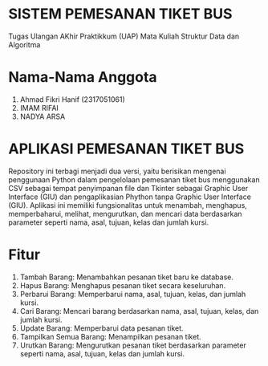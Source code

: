 # SISTEM PEMESANAN TIKET BUS

Tugas Ulangan AKhir Praktikkum (UAP) Mata Kuliah Struktur Data dan Algoritma

# Nama-Nama Anggota
1. Ahmad Fikri Hanif (2317051061)
2. IMAM RIFAI
3. NADYA ARSA

# APLIKASI PEMESANAN TIKET BUS
Repository ini terbagi menjadi dua versi, yaitu berisikan mengenai penggunaan Python dalam pengelolaan pemesanan tiket bus menggunakan CSV sebagai tempat penyimpanan file dan Tkinter sebagai Graphic User Interface (GIU) dan pengaplikasian Phython tanpa Graphic User Interface (GIU). Aplikasi ini memiliki fungsionalitas untuk menambah, menghapus, memperbaharui, melihat, mengurutkan, dan mencari data berdasarkan parameter seperti nama, asal, tujuan, kelas dan jumlah kursi.


# Fitur
1. Tambah Barang: Menambahkan pesanan tiket baru ke database.
2. Hapus Barang: Menghapus pesanan tiket secara keseluruhan.
3. Perbarui Barang: Memperbarui nama, asal, tujuan, kelas, dan jumlah kursi.
4. Cari Barang: Mencari barang berdasarkan nama, asal, tujuan, kelas, dan jumlah kursi.
5. Update Barang: Memperbarui data pesanan tiket.
6. Tampilkan Semua Barang: Menampilkan pesanan tiket.
7. Urutkan Barang: Mengurutkan pesanan tiket berdasarkan parameter seperti nama, asal, tujuan, kelas dan jumlah kursi.
